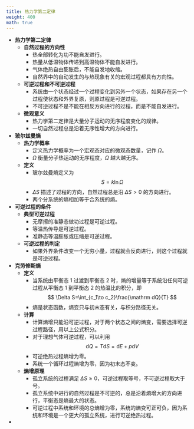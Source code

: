 ```yaml
---
title: 热力学第二定律
weight: 400
math: true
---
```


- **热力学第二定律**
    - **自然过程的方向性**
        - 热全部转化为功不能自发进行。
        - 热量从低温物体传递到高温物体不能自发进行。
        - 气体绝热自由膨胀后，不能自发地收缩。
        - 自然界中的自动发生的与热现象有关的宏观过程都具有方向性。
    - **可逆过程和不可逆过程**
        - 系统由一个状态经过一个过程变化到另外一个状态，如果存在另一个过程使状态和外界复原，则原过程是可逆过程。
        - 不可逆过程不是不能在相反方向进行的过程，而是不能自发进行。
    - **微观意义**
        - 热力学第二定律是大量分子运动的无序程度变化的规律。
        - 一切自然过程总是沿着无序性增大的方向进行。
- **玻尔兹曼熵**
    - **热力学概率**
        - 定义热力学概率为一个宏观态对应的微观态数量，记作 $\Omega$。
        - $\Omega$ 衡量分子热运动的无序程度，$\Omega$ 越大越无序。
    - **定义**
        - 玻尔兹曼熵定义为
          $$
          S=k\ln\Omega
          $$
        - $\Delta S$ 描述了过程的方向，自然过程总是沿 $\Delta S>0$ 的方向进行。
        - 两个分系统的熵相加等于合系统的熵。
- **可逆过程的条件**
    - **典型可逆过程**
        - 无摩擦的准静态做功过程是可逆过程。
        - 等温热传导是可逆过程。
        - 准静态等温膨胀或压缩是可逆过程。
    - **可逆过程的判定**
        - 如果外界条件改变一个无穷小量，过程就会反向进行，则这个过程就是可逆过程。
- **克劳修斯熵**
    - **定义**
        - 当系统由平衡态 1 过渡到平衡态 2 时，熵的增量等于系统沿任何可逆过程从平衡态 1 到平衡态 2 的热温比的积分，即
          $$
          \Delta S=\int_{c_1\to c_2}\frac{\mathrm dQ}{T}
          $$
        - 熵是状态函数，熵变只与初末态有关，与积分路径无关。
    - **计算**
        - 计算熵增只能沿可逆过程，对于两个状态之间的熵变，需要选择可逆过程路径，用以上公式积分。
        - 对于理想气体可逆过程，可以利用
          $$
          \mathrm dQ=T\mathrm dS=\mathrm dE+p\mathrm dV
          $$
        - 可逆绝热过程熵增为零。
        - 系统一个循环过程熵增为零，因为初末态不变。
    - **熵增原理**
        - 孤立系统的过程满足 $\Delta S\ge 0$，可逆过程取等号，不可逆过程取大于号。
        - 孤立系统中进行的自然过程是不可逆的，总是沿着熵增大的方向进行，平衡态是熵最大的状态。
        - 可逆过程中系统和环境的总熵增为零，系统的熵变可正可负，因为系统和环境是一个更大的孤立系统，进行可逆绝热过程。
-
